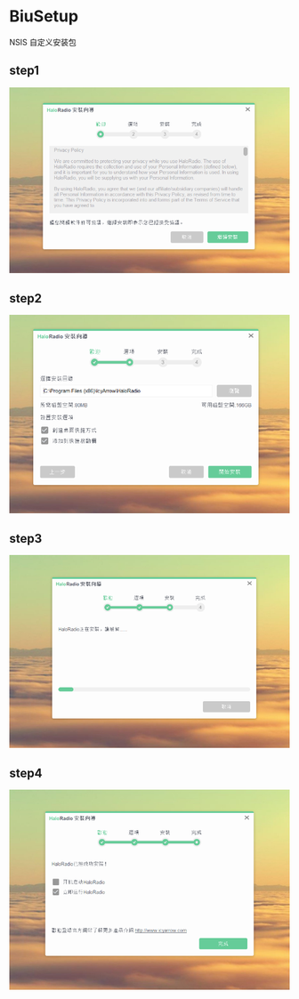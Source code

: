# BiuSetup
NSIS 自定义安装包

## step1
<img src="./res/1.png"/>

## step2
<img src="./res/2.png"/>

## step3
<img src="./res/3.png"/>

## step4
<img src="./res/4.png"/>